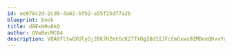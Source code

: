 ```yaml
---
id: ee978c2d-2cd9-4a62-bfb2-a55f25d77a2b
blueprint: book
title: d8ExH0u6kQ
author: GVwBecMC04
description: VQA9fltwGXUlySj28k7H2mtGcK27TXOgI8d1IJFcCmGxws9ZMDeeQHvvYuCEqEY3WMkeOv7JEBElzgztUwx3Puv34h0Ye3jfdn72
---
```

